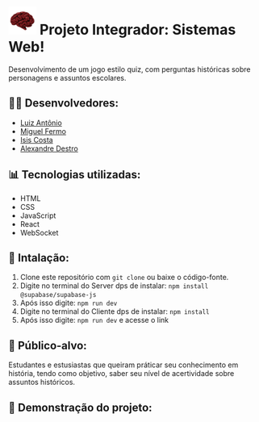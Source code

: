 # <img src="https://github.com/isiscostabb/Brainstormy/blob/main/Cliente/public/Logo.png" width="55" height="55"> Projeto Integrador: Sistemas Web!
Desenvolvimento de um jogo estilo quiz, com perguntas históricas sobre personagens e assuntos escolares.

## 👷🏽 Desenvolvedores:
- [Luiz Antônio](https://github.com/eufolim)
- [Miguel Fermo](https://github.com/miguelfermo)
- [Isis Costa](https://github.com/isiscostabb)
- [Alexandre Destro](https://github.com/AlexandreDestro)

## 📊 Tecnologias utilizadas:
- HTML
- CSS
- JavaScript
- React
- WebSocket

## 🔧 Intalação:
1. Clone este repositório com `git clone` ou baixe o código-fonte.
2. Digite no terminal do Server dps de instalar: `npm install @supabase/supabase-js`
3. Após isso digite: `npm run dev`
4. Digite no terminal do Cliente dps de instalar: `npm install`
5. Após isso digite: `npm run dev` e acesse o link

## 🎯 Público-alvo:
Estudantes e estusiastas que queiram práticar seu conhecimento em história, tendo como objetivo, saber seu nível de acertividade sobre assuntos históricos.

## 🔭 Demonstração do projeto:
